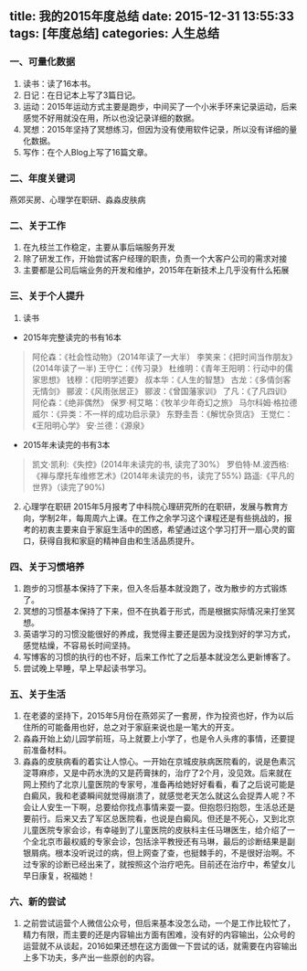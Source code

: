 title: 我的2015年度总结
date: 2015-12-31 13:55:33
tags: [年度总结]
categories: 人生总结
---
### 一、可量化数据
1. 读书：读了16本书。
2. 日记：在日记本上写了3篇日记。
3. 运动：2015年运动方式主要是跑步，中间买了一个小米手环来记录运动，后来感觉不好用就没在用，所以也没记录详细的数据。
4. 冥想：2015年坚持了冥想练习，但因为没有使用软件记录，所以没有详细的量化数据。
5. 写作：在个人Blog上写了16篇文章。

### 二、年度关键词
燕郊买房、心理学在职研、淼淼皮肤病

### 二、关于工作
1. 在九枝兰工作稳定，主要从事后端服务开发
2. 除了研发工作，开始尝试客户经理的职责，负责一个大客户公司的需求对接
3. 主要都是公司后端业务的开发和维护，2015年在新技术上几乎没有什么拓展

### 三、关于个人提升
1. 读书
* 2015年完整读完的书有16本
> 阿伦森：《社会性动物》（2014年读了一大半）
李笑来：《把时间当作朋友》(2014年读了一半)
王守仁：《传习录》
杜维明：《青年王阳明：行动中的儒家思想》
钱穆：《阳明学述要》
叔本华：《人生的智慧》
古龙：《多情剑客无情剑》
郦波：《风雨张居正》
郦波：《曾国藩家训》
了凡：《了凡四训》
阿伦森：《绝非偶然》
保罗·柯艾略：《牧羊少年奇幻之旅》
马尔科姆·格拉德威尔：《异类：不一样的成功启示录》
东野圭吾：《解忧杂货店》
王觉仁：《王阳明心学》
安·兰德：《源泉》

* 2015年未读完的书有3本
> 凯文·凯利:《失控》(2014年未读完的书, 读完了30%）
罗伯特·M.波西格:《禅与摩托车维修艺术》(2014年未读完的书，读完了55%)
路遥:《平凡的世界》（读完了90%)

2. 心理学在职研
2015年5月报考了中科院心理研究所的在职研，发展与教育方向，学制2年，每周周六上课。在工作之余学习这个课程还是有些挑战的，报考的初衷主要来自于家庭生活中的困惑，希望通过这个学习打开一扇心灵的窗口，获得自我和家庭的精神自由和生活品质提升。

### 四、关于习惯培养
1. 跑步的习惯基本保持了下来，但入冬后基本就没跑了，改为散步的方式锻炼了。
2. 冥想的习惯基本保持了下来，但不在执着于形式，而是根据实际情况来打坐冥想。
3. 英语学习的习惯没能很好的养成，我觉得主要还是因为没找到好的学习方式，感觉枯燥，不容易长时间坚持。
4. 写博客的习惯的执行的也不好，后来工作忙了之后基本就没怎么更新博客了。
5. 尝试晚上早睡，早上早起读书学习。

### 五、关于生活
1. 在老婆的坚持下，2015年5月份在燕郊买了一套房，作为投资也好，作为以后住所的可能备用也好，总之对于家庭来说也是一笔大的开支。
2. 淼淼开始上幼儿园学前班，马上就要上小学了，也是令人头疼的事情，还要提前准备材料。
3. 淼淼的皮肤病看的着实让人惊心。一开始在京城皮肤病医院看的，说是色素沉淀荨麻疹，又是中药水洗的又是药膏抹的，治疗了2个月，没见效。后来就在网上预约了北京儿童医院的专家号，准备再给她好好看看，看了之后说可能是白癜风，我和老婆瞬间就觉得崩溃了，就感觉老天怎么就这么会捉弄人呢？不会让人安生一下啊，总要给你找点事情来耍一耍。但抱怨归抱怨，生活总还是要前行。后来又去了军区总医院看，也说是白癜风。但还是不死心，又到北京儿童医院专家会诊，有幸碰到了儿童医院的皮肤科主任马琳医生，给介绍了一个全北京市最权威的专家会诊，包括涂平教授还有马琳，最后的诊断结果是副银屑病。根本没听说过的病，但上网查了查，也挺棘手的，不是很好治啊。不过专家的诊断已经出来了，就按照这个治疗吧先。目前还在治疗中，希望女儿早日康复，祝福她！

### 六、新的尝试
1. 之前尝试运营个人微信公众号，但后来基本没怎么动，一个是工作比较忙了，精力有限，而主要的还是内容输出方面有困难，没有好的内容输出，公众号的运营就不从谈起，2016如果还想在这方面做一下尝试的话，就需要在内容输出上多下功夫，多产出一些原创的内容。


